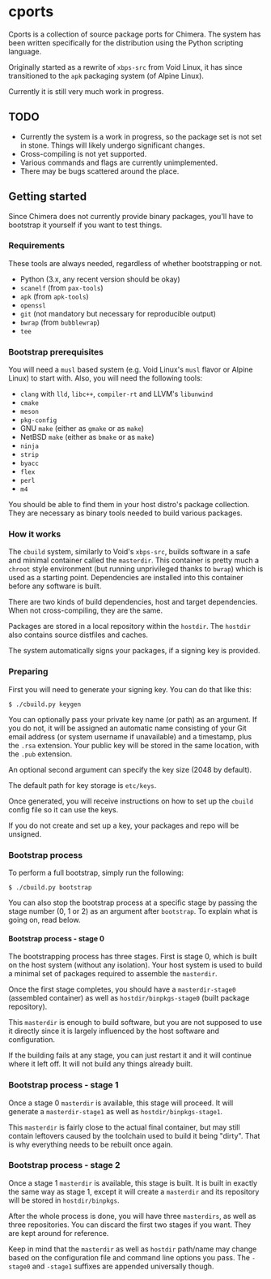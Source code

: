 # cports

Cports is a collection of source package ports for Chimera. The system has been
written specifically for the distribution using the Python scripting language.

Originally started as a rewrite of `xbps-src` from Void Linux, it has since
transitioned to the `apk` packaging system (of Alpine Linux).

Currently it is still very much work in progress.

## TODO

* Currently the system is a work in progress, so the package set is not set in
  stone. Things will likely undergo significant changes.
* Cross-compiling is not yet supported.
* Various commands and flags are currently unimplemented.
* There may be bugs scattered around the place.

## Getting started

Since Chimera does not currently provide binary packages, you'll have to bootstrap
it yourself if you want to test things.

### Requirements

These tools are always needed, regardless of whether bootstrapping or not.

* Python (3.x, any recent version should be okay)
* `scanelf` (from `pax-tools`)
* `apk` (from `apk-tools`)
* `openssl`
* `git` (not mandatory but necessary for reproducible output)
* `bwrap` (from `bubblewrap`)
* `tee`

### Bootstrap prerequisites

You will need a `musl` based system (e.g. Void Linux's `musl` flavor or Alpine Linux)
to start with. Also, you will need the following tools:

* `clang` with `lld`, `libc++`, `compiler-rt` and LLVM's `libunwind`
* `cmake`
* `meson`
* `pkg-config`
* GNU `make` (either as `gmake` or as `make`)
* NetBSD `make` (either as `bmake` or as `make`)
* `ninja`
* `strip`
* `byacc`
* `flex`
* `perl`
* `m4`

You should be able to find them in your host distro's package collection. They are
necessary as binary tools needed to build various packages.

### How it works

The `cbuild` system, similarly to Void's `xbps-src`, builds software in a safe and
minimal container called the `masterdir`. This container is pretty much a `chroot`
style environment (but running unprivileged thanks to `bwrap`) which is used as
a starting point. Dependencies are installed into this container before any
software is built.

There are two kinds of build dependencies, host and target dependencies. When not
cross-compiling, they are the same.

Packages are stored in a local repository within the `hostdir`. The `hostdir` also
contains source distfiles and caches.

The system automatically signs your packages, if a signing key is provided.

### Preparing

First you will need to generate your signing key. You can do that like this:

```
$ ./cbuild.py keygen
```

You can optionally pass your private key name (or path) as an argument. If you do
not, it will be assigned an automatic name consisting of your Git email address
(or system username if unavailable) and a timestamp, plus the `.rsa` extension.
Your public key will be stored in the same location, with the `.pub` extension.

An optional second argument can specify the key size (2048 by default).

The default path for key storage is `etc/keys`.

Once generated, you will receive instructions on how to set up the `cbuild` config
file so it can use the keys.

If you do not create and set up a key, your packages and repo will be unsigned.

### Bootstrap process

To perform a full bootstrap, simply run the following:

```
$ ./cbuild.py bootstrap
```

You can also stop the bootstrap process at a specific stage by passing the
stage number (0, 1 or 2) as an argument after `bootstrap`. To explain what
is going on, read below.

#### Bootstrap process - stage 0

The bootstrapping process has three stages. First is stage 0, which is built
on the host system (without any isolation). Your host system is used to build
a minimal set of packages required to assemble the `masterdir`.

Once the first stage completes, you should have a `masterdir-stage0` (assembled
container) as well as `hostdir/binpkgs-stage0` (built package repository).

This `masterdir` is enough to build software, but you are not supposed to use it
directly since it is largely influenced by the host software and configuration.

If the building fails at any stage, you can just restart it and it will continue
where it left off. It will not build any things already built.

### Bootstrap process - stage 1

Once a stage 0 `masterdir` is available, this stage will proceed. It will generate
a `masterdir-stage1` as well as `hostdir/binpkgs-stage1`.

This `masterdir` is fairly close to the actual final container, but may still
contain leftovers caused by the toolchain used to build it being "dirty". That
is why everything needs to be rebuilt once again.

### Bootstrap process - stage 2

Once a stage 1 `masterdir` is available, this stage is built. It is built in exactly
the same way as stage 1, except it will create a `masterdir` and its repository
will be stored in `hostdir/binpkgs`.

After the whole process is done, you will have three `masterdirs`, as well as three
repositories. You can discard the first two stages if you want. They are kept around
for reference.

Keep in mind that the `masterdir` as well as `hostdir` path/name may change
based on the configuration file and command line options you pass. The `-stage0`
and `-stage1` suffixes are appended universally though.
